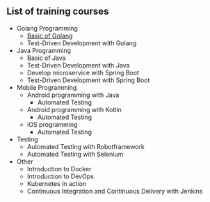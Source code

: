 ## List of training courses

* Golang Programming
  * [Basic of Golang](https://github.com/up1/training-courses/wiki/BASIC-of-GO)
  * Test-Driven Development with Golang
* Java Programming
  * Basic of Java
  * Test-Driven Development with Java
  * Develop microservice with Spring Boot
  * Test-Driven Development with Spring Boot
* Mobile Programming
  * Android programming with Java
    * Automated Testing 
  * Android programming with Kotlin
    * Automated Testing 
  * iOS programming
    * Automated Testing 
* Testing 
  * Automated Testing with Robotframework
  * Automated Testing with Selenium
* Other
  * Introduction to Docker
  * Introduction to DevOps
  * Kubernetes in action
  * Continuous Integration and Continuous Delivery with Jenkins
